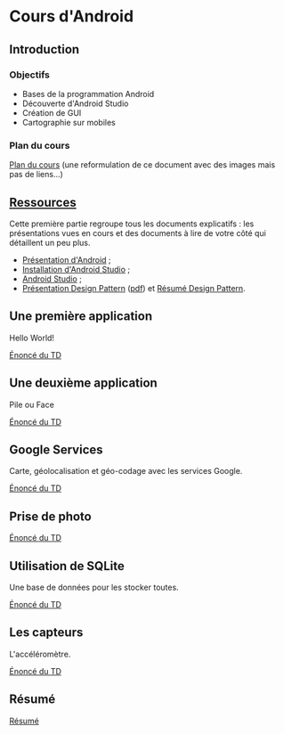 # Cours d'Android


## Introduction

### Objectifs

* Bases de la programmation Android
* Découverte d'Android Studio
* Création de GUI
* Cartographie sur mobiles

### Plan du cours

[Plan du cours](plan_du_cours.pdf) (une reformulation de ce document avec des images mais pas de liens...)


## [Ressources](0_ressources)

Cette première partie regroupe tous les documents explicatifs : les présentations vues en cours et des documents à lire de votre côté qui détaillent un peu plus.

* [Présentation d'Android](0_ressources/presentation_android.pdf) ;
* [Installation d'Android Studio](0_ressources/installation_android_studio.md) ;
* [Android Studio](0_ressources/android_studio.md) ;
* [Présentation Design Pattern](0_ressources/design_patterns.pptx) ([pdf](0_ressources/design_patterns.pdf)) et [Résumé Design Pattern](0_ressources/design_patterns.md).


## Une première application

Hello World!

[Énoncé du TD](1_hello_world/README.md)


## Une deuxième application

Pile ou Face

[Énoncé du TD](2_pile_ou_face/README.md)


## Google Services

Carte, géolocalisation et géo-codage avec les services Google.

[Énoncé du TD](3_google_services/README.md)


## Prise de photo

[Énoncé du TD](4_photo/README.md)


## Utilisation de SQLite

Une base de données pour les stocker toutes.

[Énoncé du TD](5_sqlite/README.md)


## Les capteurs

L'accéléromètre.

[Énoncé du TD](6_capteurs/README.md)


## Résumé

[Résumé](7_resume/README.md)
